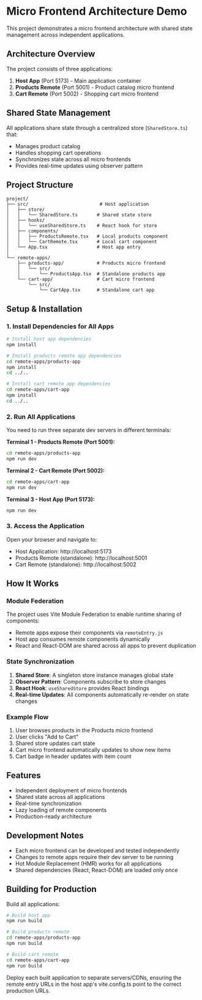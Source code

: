 # Micro Frontend Architecture Demo

This project demonstrates a micro frontend architecture with shared state management across independent applications.

## Architecture Overview

The project consists of three applications:

1. **Host App** (Port 5173) - Main application container
2. **Products Remote** (Port 5001) - Product catalog micro frontend
3. **Cart Remote** (Port 5002) - Shopping cart micro frontend

## Shared State Management

All applications share state through a centralized store (`SharedStore.ts`) that:
- Manages product catalog
- Handles shopping cart operations
- Synchronizes state across all micro frontends
- Provides real-time updates using observer pattern

## Project Structure

```
project/
├── src/                          # Host application
│   ├── store/
│   │   └── SharedStore.ts       # Shared state store
│   ├── hooks/
│   │   └── useSharedStore.ts    # React hook for store
│   ├── components/
│   │   ├── ProductsRemote.tsx   # Local products component
│   │   └── CartRemote.tsx       # Local cart component
│   └── App.tsx                  # Host app entry
│
└── remote-apps/
    ├── products-app/            # Products micro frontend
    │   └── src/
    │       └── ProductsApp.tsx  # Standalone products app
    └── cart-app/                # Cart micro frontend
        └── src/
            └── CartApp.tsx      # Standalone cart app
```

## Setup & Installation

### 1. Install Dependencies for All Apps

```bash
# Install host app dependencies
npm install

# Install products remote app dependencies
cd remote-apps/products-app
npm install
cd ../..

# Install cart remote app dependencies
cd remote-apps/cart-app
npm install
cd ../..
```

### 2. Run All Applications

You need to run three separate dev servers in different terminals:

**Terminal 1 - Products Remote (Port 5001):**
```bash
cd remote-apps/products-app
npm run dev
```

**Terminal 2 - Cart Remote (Port 5002):**
```bash
cd remote-apps/cart-app
npm run dev
```

**Terminal 3 - Host App (Port 5173):**
```bash
npm run dev
```

### 3. Access the Application

Open your browser and navigate to:
- Host Application: http://localhost:5173
- Products Remote (standalone): http://localhost:5001
- Cart Remote (standalone): http://localhost:5002

## How It Works

### Module Federation

The project uses Vite Module Federation to enable runtime sharing of components:

- Remote apps expose their components via `remoteEntry.js`
- Host app consumes remote components dynamically
- React and React-DOM are shared across all apps to prevent duplication

### State Synchronization

1. **Shared Store**: A singleton store instance manages global state
2. **Observer Pattern**: Components subscribe to store changes
3. **React Hook**: `useSharedStore` provides React bindings
4. **Real-time Updates**: All components automatically re-render on state changes

### Example Flow

1. User browses products in the Products micro frontend
2. User clicks "Add to Cart"
3. Shared store updates cart state
4. Cart micro frontend automatically updates to show new items
5. Cart badge in header updates with item count

## Features

- Independent deployment of micro frontends
- Shared state across all applications
- Real-time synchronization
- Lazy loading of remote components
- Production-ready architecture

## Development Notes

- Each micro frontend can be developed and tested independently
- Changes to remote apps require their dev server to be running
- Hot Module Replacement (HMR) works for all applications
- Shared dependencies (React, React-DOM) are loaded only once

## Building for Production

Build all applications:

```bash
# Build host app
npm run build

# Build products remote
cd remote-apps/products-app
npm run build

# Build cart remote
cd remote-apps/cart-app
npm run build
```

Deploy each built application to separate servers/CDNs, ensuring the remote entry URLs in the host app's vite.config.ts point to the correct production URLs.
